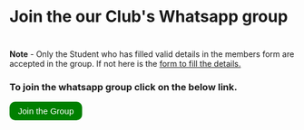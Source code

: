 # Join the our Club's Whatsapp group

<div class="tip custom-block" style="padding-top: 8px">

**Note** - Only the Student who has filled valid details in the members form are accepted in the group. If not here is the [form to fill the details.](https://acetcs.github.io/forms/)

</div>

### To join the whatsapp group click on the below link.

<button style="display: inline-block;
               padding: 8px 15px;
               border-radius: 10px;
               background-color: green;
               color: white;
               text-align: center;
               text-decoration: none;
               font-size: 15px;
               border: none;
               cursor: pointer;"
               onclick= "window.location.href = 'https://chat.whatsapp.com/CjylBRApCEzGiR7tOyavXi';">Join the Group</button>
